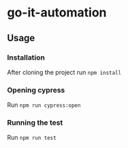 # go-it-automation

## Usage

### Installation

After cloning the project run `npm install`

### Opening cypress

Run `npm run cypress:open`

### Running the test

Run `npm run test`
